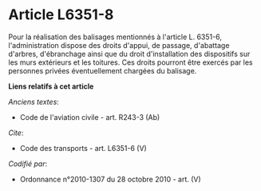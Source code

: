 # Article L6351-8

Pour la réalisation des balisages mentionnés à l'article L. 6351-6, l'administration dispose des droits d'appui, de passage,
d'abattage d'arbres, d'ébranchage ainsi que du droit d'installation des dispositifs sur les murs extérieurs et les toitures.
Ces droits pourront être exercés par les personnes privées éventuellement chargées du balisage.

**Liens relatifs à cet article**

_Anciens textes_:

  - Code de l'aviation civile - art. R243-3 (Ab)

_Cite_:

  - Code des transports - art. L6351-6 (V)

_Codifié par_:

  - Ordonnance n°2010-1307 du 28 octobre 2010 - art. (V)
